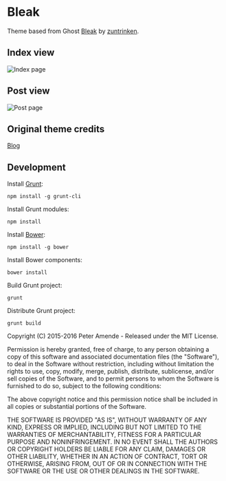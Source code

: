 # Bleak

Theme based from Ghost [Bleak](https://github.com/zutrinken/bleak) by [zuntrinken](https://github.com/zutrinken).

## Index view

![Index page](https://raw.githubusercontent.com/Zenithar/hugo-theme-bleak/master/images/full_blog.png)

## Post view

![Post page](https://raw.githubusercontent.com/Zenithar/hugo-theme-bleak/master/images/full_post.png)

## Original theme credits

[Blog](http://bleak.zutrinken.com)


## Development

Install [Grunt](http://gruntjs.com/getting-started/):

	npm install -g grunt-cli

Install Grunt modules:

	npm install

Install [Bower](http://bower.io):

	npm install -g bower

Install Bower components:

	bower install

Build Grunt project:

	grunt

Distribute Grunt project:

	grunt build


Copyright (C) 2015-2016 Peter Amende - Released under the MIT License.

Permission is hereby granted, free of charge, to any person obtaining a copy of this software and associated documentation files (the "Software"), to deal in the Software without restriction, including without limitation the rights to use, copy, modify, merge, publish, distribute, sublicense, and/or sell copies of the Software, and to permit persons to whom the Software is furnished to do so, subject to the following conditions:

The above copyright notice and this permission notice shall be included in all copies or substantial portions of the Software.

THE SOFTWARE IS PROVIDED "AS IS", WITHOUT WARRANTY OF ANY KIND, EXPRESS OR IMPLIED, INCLUDING BUT NOT LIMITED TO THE WARRANTIES OF MERCHANTABILITY, FITNESS FOR A PARTICULAR PURPOSE AND
NONINFRINGEMENT. IN NO EVENT SHALL THE AUTHORS OR COPYRIGHT HOLDERS BE LIABLE FOR ANY CLAIM, DAMAGES OR OTHER LIABILITY, WHETHER IN AN ACTION OF CONTRACT, TORT OR OTHERWISE, ARISING FROM, OUT OF OR IN CONNECTION WITH THE SOFTWARE OR THE USE OR OTHER DEALINGS IN THE SOFTWARE.
